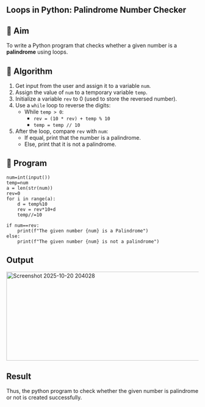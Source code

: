 ## Loops in Python: Palindrome Number Checker

## 🎯 Aim
To write a Python program that checks whether a given number is a **palindrome** using loops.

## 🧠 Algorithm
1. Get input from the user and assign it to a variable `num`.
2. Assign the value of `num` to a temporary variable `temp`.
3. Initialize a variable `rev` to 0 (used to store the reversed number).
4. Use a `while` loop to reverse the digits:
   - While `temp > 0`:
     - `rev = (10 * rev) + temp % 10`
     - `temp = temp // 10`
5. After the loop, compare `rev` with `num`:
   - If equal, print that the number is a palindrome.
   - Else, print that it is not a palindrome.

## 🧾 Program
```
num=int(input())
temp=num
a = len(str(num))
rev=0
for i in range(a):
    d = temp%10
    rev = rev*10+d
    temp//=10
    
if num==rev:
    print(f"The given number {num} is a Palindrome")
else:
    print(f"The given number {num} is not a palindrome")
```
## Output
<img width="1050" height="233" alt="Screenshot 2025-10-20 204028" src="https://github.com/user-attachments/assets/12260a27-31fb-454c-b077-0f204c3433e1" />

## Result
Thus, the python program to check whether the given number is palindrome or not is created successfully.
